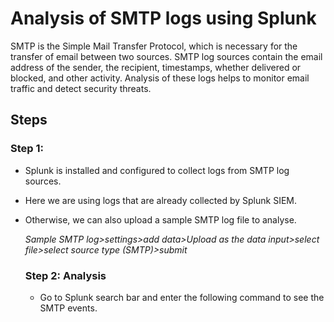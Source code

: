 # Analysis of SMTP logs using Splunk
SMTP is the Simple Mail Transfer Protocol, which is necessary for the transfer of email between two sources. SMTP log sources contain the email address of the sender, the recipient, timestamps, whether delivered or blocked, and other activity. Analysis of these logs helps to monitor email traffic and detect security threats.

## Steps
### Step 1: 
- Splunk is installed and configured to collect logs from SMTP log sources.
- Here we are using logs that are already collected by Splunk SIEM.
- Otherwise, we can also upload a sample SMTP log file to analyse.

  *Sample SMTP log>settings>add data>Upload as the data input>select file>select source type (SMTP)>submit*

  ### Step 2: Analysis
  - Go to Splunk search bar and enter the following command to see the SMTP events.
  
